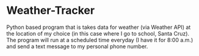 # Weather-Tracker
Python based program that is takes data for weather (via Weather API) at the location of my choice (in this case where I go to school, Santa Cruz). The program will run at a scheduled time everyday (I have it for 8:00 a.m.) and send a text message to my personal phone number.
